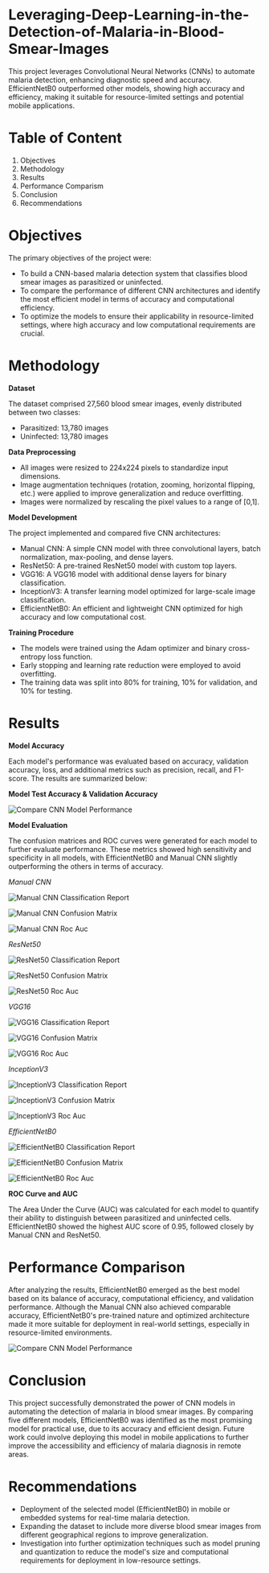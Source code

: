 # Leveraging-Deep-Learning-in-the-Detection-of-Malaria-in-Blood-Smear-Images

This project leverages Convolutional Neural Networks (CNNs) to automate malaria detection, enhancing diagnostic speed and accuracy. EfficientNetB0 outperformed other models, showing high accuracy and efficiency, making it suitable for resource-limited settings and potential mobile applications.	

# Table of Content

1. Objectives
2. Methodology
3. Results
4. Performance Comparism
5. Conclusion
6. Recommendations

# Objectives

The primary objectives of the project were:
* To build a CNN-based malaria detection system that classifies blood smear images as parasitized or uninfected.
* To compare the performance of different CNN architectures and identify the most efficient model in terms of accuracy and computational efficiency.
* To optimize the models to ensure their applicability in resource-limited settings, where high accuracy and low computational requirements are crucial.

# Methodology

**Dataset**

The dataset comprised 27,560 blood smear images, evenly distributed between two classes:
* Parasitized: 13,780 images
* Uninfected: 13,780 images

**Data Preprocessing**

* All images were resized to 224x224 pixels to standardize input dimensions.
* Image augmentation techniques (rotation, zooming, horizontal flipping, etc.) were applied to improve generalization and reduce overfitting.
* Images were normalized by rescaling the pixel values to a range of [0,1].

**Model Development**

The project implemented and compared five CNN architectures:
* Manual CNN: A simple CNN model with three convolutional layers, batch normalization, max-pooling, and dense layers.
* ResNet50: A pre-trained ResNet50 model with custom top layers.
* VGG16: A VGG16 model with additional dense layers for binary classification.
* InceptionV3: A transfer learning model optimized for large-scale image classification.
* EfficientNetB0: An efficient and lightweight CNN optimized for high accuracy and low computational cost.

**Training Procedure**

* The models were trained using the Adam optimizer and binary cross-entropy loss function.
* Early stopping and learning rate reduction were employed to avoid overfitting.
* The training data was split into 80% for training, 10% for validation, and 10% for testing.

# Results

**Model Accuracy**

Each model's performance was evaluated based on accuracy, validation accuracy, loss, and additional metrics such as precision, recall, and F1-score. The results are summarized below:

**Model Test Accuracy & Validation Accuracy**

![Compare CNN Model Performance](https://github.com/user-attachments/assets/ce084596-1528-493b-8de7-2e7f35679299)

**Model Evaluation**

The confusion matrices and ROC curves were generated for each model to further evaluate performance. These metrics showed high sensitivity and specificity in all models, with EfficientNetB0 and Manual CNN slightly outperforming the others in terms of accuracy.

*Manual CNN*

![Manual CNN Classification Report](https://github.com/user-attachments/assets/38201cc3-90e5-4383-8590-1f0d4b07e8bd)

![Manual CNN Confusion Matrix](https://github.com/user-attachments/assets/a369fffb-6c8d-438c-ba8e-f9378265a075)

![Manual CNN Roc Auc](https://github.com/user-attachments/assets/3da1cc7b-14df-44a3-b2ce-6ef61f55a392)

*ResNet50*

![ResNet50 Classification Report](https://github.com/user-attachments/assets/32935bde-c1c1-440d-bf3d-ea55ef83ff69)

![ResNet50 Confusion Matrix](https://github.com/user-attachments/assets/8acdf52c-8965-4ffd-be35-65365ddbe0a8)

![ResNet50  Roc Auc](https://github.com/user-attachments/assets/a7606170-83e9-43c0-a236-739ced332181)

*VGG16*

![VGG16 Classification Report](https://github.com/user-attachments/assets/ab03729e-a097-4a9c-9bce-833c2adf2f8e)

![VGG16 Confusion Matrix](https://github.com/user-attachments/assets/1f8c701a-4a94-4208-b4d5-3141d39815ff)

![VGG16 Roc Auc](https://github.com/user-attachments/assets/858f7752-71c7-4821-82cc-92b2c17c25ad)

*InceptionV3*

![InceptionV3 Classification Report](https://github.com/user-attachments/assets/2f3cb863-fd26-4232-846d-20b65ef4aee2)

![InceptionV3 Confusion Matrix](https://github.com/user-attachments/assets/edad0cb1-6e64-4fd8-8084-3c89bade68a3)

![InceptionV3 Roc Auc](https://github.com/user-attachments/assets/8497cb68-c467-4225-80c6-ef00676f7675)

*EfficientNetB0*

![EfficientNetB0 Classification Report](https://github.com/user-attachments/assets/7e99fd5f-7feb-4b57-ba74-abaf2a9df643)

![EfficientNetB0 Confusion Matrix](https://github.com/user-attachments/assets/f3bb7c36-42ac-4cf7-b34f-21e88d0ef00a)

![EfficientNetB0 Roc Auc](https://github.com/user-attachments/assets/181b75bf-e636-49c8-bff3-09af2684e62c)

**ROC Curve and AUC**

The Area Under the Curve (AUC) was calculated for each model to quantify their ability to distinguish between parasitized and uninfected cells. EfficientNetB0 showed the highest AUC score of 0.95, followed closely by Manual CNN and ResNet50.

# Performance Comparison

After analyzing the results, EfficientNetB0 emerged as the best model based on its balance of accuracy, computational efficiency, and validation performance. Although the Manual CNN also achieved comparable accuracy, EfficientNetB0's pre-trained nature and optimized architecture made it more suitable for deployment in real-world settings, especially in resource-limited environments.

![Compare CNN Model Performance](https://github.com/user-attachments/assets/3fed2799-a88c-45db-9d30-3b1a30f9c53b)

# Conclusion

This project successfully demonstrated the power of CNN models in automating the detection of malaria in blood smear images. By comparing five different models, EfficientNetB0 was identified as the most promising model for practical use, due to its accuracy and efficient design. Future work could involve deploying this model in mobile applications to further improve the accessibility and efficiency of malaria diagnosis in remote areas.

# Recommendations

* Deployment of the selected model (EfficientNetB0) in mobile or embedded systems for real-time malaria detection.
* Expanding the dataset to include more diverse blood smear images from different geographical regions to improve generalization.
* Investigation into further optimization techniques such as model pruning and quantization to reduce the model's size and computational requirements for deployment in low-resource settings.
